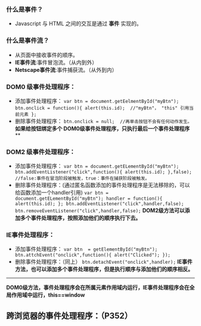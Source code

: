 ### 什么是事件？
- Javascript 与 HTML 之间的交互是通过 **事件** 实现的。

### 什么是事件流？
- 从页面中接收事件的顺序。
- **IE事件流**:事件冒泡流。（从内到外）
- **Netscape事件流**:事件捕获流。（从外到内）

### DOM0 级事件处理程序：
- 添加事件处理程序：
`var btn = document.getEelmentById("myBtn");
 btn.onclick = function(){
    alert(this.id);  //"myBtn"， "this" 引用当前元素
  };`
- 删除事件处理程序：
`btn.onclick = null;  //再单击按钮不会有任何动作发生。`
**如果给按钮绑定多个 DOM0级事件处理程序，只执行最后一个事件处理程序****

### DOM2 级事件处理程序：
- 添加事件处理程序：
`var btn = document.getELementById("myBtn");
 btn.addEventListener("click",function(){
    alert(this.id);
 },false);  //false:事件在冒泡阶段被触发，true：事件在捕获阶段被触发。`
- 删除事件处理程序：(通过匿名函数添加的事件处理程序是无法移除的，可以给函数添加一个handler引用)
`var btn = document.getELementById("myBtn");
 handler = function(){
    alert(this.id);
 };
 btn.addEventListener("click",handler,false); 
 btn.removeEventListener("click",handler,false);`
**DOM2级方法可以添加多个事件处理程序，按照添加他们的顺序执行下去。**

### IE事件处理程序：
- 添加事件处理程序：
`var btn  = getElementById("myBtn");
 btn.attchEvent("onclick",function(){
    alert("Clicked");
 });`
- 删除事件处理程序：（同上）
 `btn.detachEvent("onclick",handler);`
**IE事件方法，也可以添加多个事件处理程序，但是执行顺序与添加他们的顺序相反。**
---
**DOM0级方法，事件处理程序会在所属元素作用域内运行，IE事件处理程序会在全局作用域中运行，this==window**



## 跨浏览器的事件处理程序：（P352）